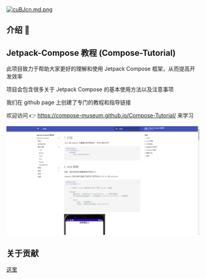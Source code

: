 [![cuBJcn.md.png](https://z3.ax1x.com/2021/04/04/cuBJcn.md.png)](https://z3.ax1x.com/2021/04/04/cuBJcn.png)

## 介绍 💨


## Jetpack-Compose 教程 (Compose-Tutorial)

此项目致力于帮助大家更好的理解和使用 Jetpack Compose 框架，从而提高开发效率

项目会包含很多关于 Jetpack Compose 的基本使用方法以及注意事项

我们在 github page 上创建了专门的教程和指导链接

欢迎访问 👉 <https://compose-museum.github.io/Compose-Tutorial/> 来学习

<img src = "/screenshots/sc1.png">


## 关于贡献

[这里](https://compose-museum.github.io/Compose-Tutorial/contributing/)
